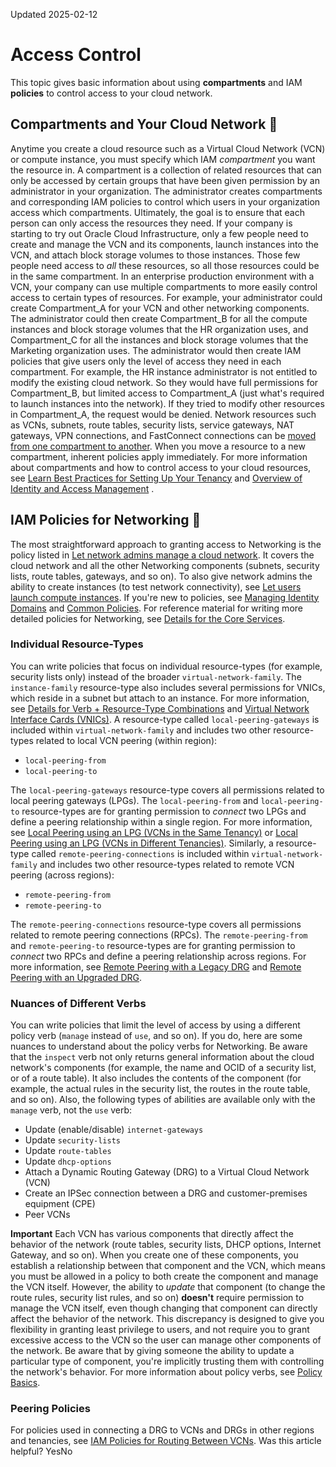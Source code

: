 Updated 2025-02-12
# Access Control
This topic gives basic information about using **compartments** and IAM **policies** to control access to your cloud network. 
## Compartments and Your Cloud Network 🔗 
Anytime you create a cloud resource such as a Virtual Cloud Network (VCN) or compute instance, you must specify which IAM _compartment_ you want the resource in. A compartment is a collection of related resources that can only be accessed by certain groups that have been given permission by an administrator in your organization. The administrator creates compartments and corresponding IAM policies to control which users in your organization access which compartments. Ultimately, the goal is to ensure that each person can only access the resources they need. 
If your company is starting to try out Oracle Cloud Infrastructure, only a few people need to create and manage the VCN and its components, launch instances into the VCN, and attach block storage volumes to those instances. Those few people need access to _all_ these resources, so all those resources could be in the same compartment. 
In an enterprise production environment with a VCN, your company can use multiple compartments to more easily control access to certain types of resources. For example, your administrator could create Compartment_A for your VCN and other networking components. The administrator could then create Compartment_B for all the compute instances and block storage volumes that the HR organization uses, and Compartment_C for all the instances and block storage volumes that the Marketing organization uses. The administrator would then create IAM policies that give users only the level of access they need in each compartment. For example, the HR instance administrator is not entitled to modify the existing cloud network. So they would have full permissions for Compartment_B, but limited access to Compartment_A (just what's required to launch instances into the network). If they tried to modify other resources in Compartment_A, the request would be denied. 
Network resources such as VCNs, subnets, route tables, security lists, service gateways, NAT gateways, VPN connections, and FastConnect connections can be [moved from one compartment to another](https://docs.oracle.com/iaas/Content/Identity/Tasks/managingcompartments.htm#Working). When you move a resource to a new compartment, inherent policies apply immediately. 
For more information about compartments and how to control access to your cloud resources, see [Learn Best Practices for Setting Up Your Tenancy](https://docs.oracle.com/iaas/Content/GSG/Concepts/settinguptenancy.htm) and [Overview of Identity and Access Management](https://docs.oracle.com/iaas/Content/Identity/Concepts/overview.htm) . 
## IAM Policies for Networking 🔗 
The most straightforward approach to granting access to Networking is the policy listed in [Let network admins manage a cloud network](https://docs.oracle.com/iaas/Content/Identity/Concepts/commonpolicies.htm#network-admins-manage-cloud-network). It covers the cloud network and all the other Networking components (subnets, security lists, route tables, gateways, and so on). To also give network admins the ability to create instances (to test network connectivity), see [Let users launch compute instances](https://docs.oracle.com/iaas/Content/Identity/Concepts/commonpolicies.htm#launch-instances). 
If you're new to policies, see [Managing Identity Domains](https://docs.oracle.com/iaas/Content/Identity/domains/overview.htm) and [Common Policies](https://docs.oracle.com/iaas/Content/Identity/Concepts/commonpolicies.htm). 
For reference material for writing more detailed policies for Networking, see [Details for the Core Services](https://docs.oracle.com/iaas/Content/Identity/policyreference/corepolicyreference.htm). 
### Individual Resource-Types
You can write policies that focus on individual resource-types (for example, security lists only) instead of the broader `virtual-network-family`. The `instance-family` resource-type also includes several permissions for VNICs, which reside in a subnet but attach to an instance. For more information, see [Details for Verb + Resource-Type Combinations](https://docs.oracle.com/iaas/Content/Identity/policyreference/corepolicyreference.htm#Core) and [Virtual Network Interface Cards (VNICs)](https://docs.oracle.com/en-us/iaas/Content/Network/Tasks/managingVNICs.htm#Virtual_Network_Interface_Cards_VNICs).
A resource-type called `local-peering-gateways` is included within `virtual-network-family` and includes two other resource-types related to local VCN peering (within region):
  * `local-peering-from`
  * `local-peering-to`


The `local-peering-gateways` resource-type covers all permissions related to local peering gateways (LPGs). The `local-peering-from` and `local-peering-to` resource-types are for granting permission to _connect_ two LPGs and define a peering relationship within a single region. For more information, see [Local Peering using an LPG (VCNs in the Same Tenancy)](https://docs.oracle.com/en-us/iaas/Content/Network/Tasks/drg-iam.htm#scenario_m__local-LPG) or [Local Peering using an LPG (VCNs in Different Tenancies)](https://docs.oracle.com/en-us/iaas/Content/Network/Tasks/drg-iam.htm#scenario_m__local-LPG-xten).
Similarly, a resource-type called `remote-peering-connections` is included within `virtual-network-family` and includes two other resource-types related to remote VCN peering (across regions):
  * `remote-peering-from`
  * `remote-peering-to`


The `remote-peering-connections` resource-type covers all permissions related to remote peering connections (RPCs). The `remote-peering-from` and `remote-peering-to` resource-types are for granting permission to _connect_ two RPCs and define a peering relationship across regions. For more information, see [Remote Peering with a Legacy DRG](https://docs.oracle.com/en-us/iaas/Content/Network/Tasks/drg-iam.htm#scenario_m__remote-peer-policy) and [Remote Peering with an Upgraded DRG](https://docs.oracle.com/en-us/iaas/Content/Network/Tasks/drg-iam.htm#scenario_m__IAM_cross-tenancy).
### Nuances of Different Verbs
You can write policies that limit the level of access by using a different policy verb (`manage` instead of `use`, and so on). If you do, here are some nuances to understand about the policy verbs for Networking.
Be aware that the `inspect` verb not only returns general information about the cloud network's components (for example, the name and OCID of a security list, or of a route table). It also includes the contents of the component (for example, the actual rules in the security list, the routes in the route table, and so on). 
Also, the following types of abilities are available only with the `manage` verb, not the `use` verb:
  * Update (enable/disable) `internet-gateways`
  * Update `security-lists`
  * Update `route-tables`
  * Update `dhcp-options`
  * Attach a Dynamic Routing Gateway (DRG) to a Virtual Cloud Network (VCN)
  * Create an IPSec connection between a DRG and customer-premises equipment (CPE)
  * Peer VCNs


**Important** Each VCN has various components that directly affect the behavior of the network (route tables, security lists, DHCP options, Internet Gateway, and so on). When you create one of these components, you establish a relationship between that component and the VCN, which means you must be allowed in a policy to both create the component and manage the VCN itself. However, the ability to _update_ that component (to change the route rules, security list rules, and so on) **doesn't** require permission to manage the VCN itself, even though changing that component can directly affect the behavior of the network. This discrepancy is designed to give you flexibility in granting least privilege to users, and not require you to grant excessive access to the VCN so the user can manage other components of the network. Be aware that by giving someone the ability to update a particular type of component, you're implicitly trusting them with controlling the network's behavior.
For more information about policy verbs, see [Policy Basics](https://docs.oracle.com/iaas/Content/Identity/Concepts/policies.htm#Policy). 
### Peering Policies
For policies used in connecting a DRG to VCNs and DRGs in other regions and tenancies, see [IAM Policies for Routing Between VCNs](https://docs.oracle.com/en-us/iaas/Content/Network/Tasks/drg-iam.htm#scenario_m "Learn about IAM policies used with peering and dynamic routing gateways.").
Was this article helpful?
YesNo

